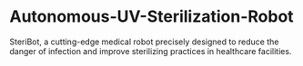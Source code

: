 # Autonomous-UV-Sterilization-Robot
 SteriBot, a cutting-edge medical robot precisely designed to reduce the danger of infection and improve  sterilizing practices in healthcare facilities.
